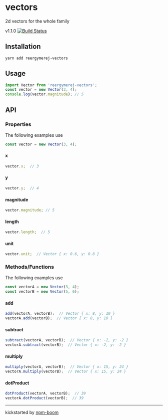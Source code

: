 # vectors

2d vectors for the whole family

v1.1.0 [![Build Status](https://travis-ci.org/reergymerej/vectors.svg?branch=master)](https://travis-ci.org/reergymerej/vectors)

## Installation

```
yarn add reergymerej-vectors
```

## Usage

```js
import Vector from 'reergymerej-vectors';
const vector = new Vector(3, 4);
console.log(vector.magnitude); // 5
```

## API

### Properties

The following examples use
```js
const vector = new Vector(3, 4);
```

#### x

```js
vector.x;  // 3
```

#### y

```js
vector.y;  // 4
```

#### magnitude

```js
vector.magnitude; // 5
```

#### length

```js
vector.length;  // 5
```

#### unit

```js
vector.unit;  // Vector { x: 0.6, y: 0.8 }
```

### Methods/Functions

The following examples use
```js
const vectorA = new Vector(3, 4);
const vectorB = new Vector(5, 6);
```

#### add

```js
add(vectorA, vectorB);  // Vector { x: 8, y: 10 }
vectorA.add(vectorB);  // Vector { x: 8, y: 10 }
```

#### subtract

```js
subtract(vectorA, vectorB);  // Vector { x: -2, y: -2 }
vectorA.subtract(vectorB);  // Vector { x: -2, y: -2 }
```

#### multiply

```js
multiply(vectorA, vectorB);  // Vector { x: 15, y: 24 }
vectorA.multiply(vectorB);  // Vector { x: 15, y: 24 }
```

#### dotProduct

```js
dotProduct(vectorA, vectorB);  // 39
vectorA.dotProduct(vectorB);  // 39
```






---
kickstarted by [npm-boom][npm-boom]

[npm-boom]: https://github.com/reergymerej/npm-boom
